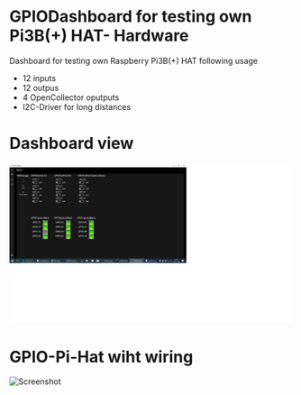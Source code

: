 # GPIODashboard for testing own Pi3B(+) HAT- Hardware

 Dashboard for testing own Raspberry Pi3B(+) HAT following usage
- 12 inputs
- 12 outpus
- 4 OpenCollector oputputs
- I2C-Driver for long distances

# Dashboard view
![Screenshot](GPIODashboard.png)

# GPIO-Pi-Hat wiht wiring 
![Screenshot](RaspberryPiHat.png)
